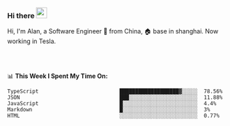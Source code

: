 ### Hi there <img src="https://media.giphy.com/media/hvRJCLFzcasrR4ia7z/giphy.gif" width="25px">

<!-- ![visitors](https://visitor-badge.glitch.me/badge?page_id=dislfyer.dislfyer) -->

Hi, I'm Alan, a Software Engineer 🚀 from China, 🏠 base in shanghai. Now working in Tesla.

<br/>
<br/>

📊 **This Week I Spent My Time On:**


<!--START_SECTION:waka-->

```text
TypeScript                          ███████████████████▓░░░░░  78.56%
JSON                                ███░░░░░░░░░░░░░░░░░░░░░░  11.88%
JavaScript                          █░░░░░░░░░░░░░░░░░░░░░░░░  4.4%
Markdown                            █░░░░░░░░░░░░░░░░░░░░░░░░  3%
HTML                                ░░░░░░░░░░░░░░░░░░░░░░░░░  0.77%
```

<!--END_SECTION:waka-->

<!--
**About Me:**
 -->
